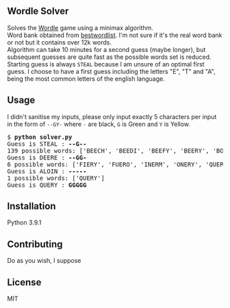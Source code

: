 ## Wordle Solver

Solves the [Wordle](https://www.powerlanguage.co.uk/wordle/) game using a minimax algorithm.  
Word bank obtained from [bestwordlist](https://www.bestwordlist.com/5letterwords.htm). I'm not sure if it's the real word bank or not but it contains over 12k words.  
Algorithm can take 10 minutes for a second guess (maybe longer), but subsequent guesses are quite fast as the possible words set is reduced.  
Starting guess is always `STEAL` because I am unsure of an optimal first guess. I choose to have a first guess including the letters "E", "T" and "A", being the most common letters of the english language.

## Usage

I didn't sanitise my inputs, please only input exactly 5 characters per input in the form of `--GY-` where `-` are black, `G` is Green and `Y` is Yellow. 

<pre>
$ <b>python solver.py</b>
Guess is STEAL : <b>--G--</b>
139 possible words: ['BEECH', 'BEEDI', 'BEEFY', 'BEERY', 'BOEUF', 'BREDE', 'BREED', 'BREEM', 'BREER', 'BREID', 'BREME', 'BRERE', 'BREVE', 'CHECK', 'CHEEK', 'CHEEP', 'CHEER', 'CHEMO', 'CHERE', 'CHEVY', 'CHEWY', 'CREDO', 'CREED', 'CREEK', 'CREEP', 'CREME', 'CREPE', 'CREPY', 'CREWE', 'DEEDY', 'DEERE', 'DEEVE', 'DIENE', 'DRECK', 'DREED', 'DRERE', 'DWEEB', 'EMEER', 'EMEND', 'EMERY', 'ENEMY', 'EVERY', 'EXEEM', 'EXEME', 'FEEZE', 'FIEND', 'FIERE', 'FIERY', 'FOEHN', 'FREED', 'FREER', 'FREMD', 'FREON', 'FRERE', 'FUERO', 'GEEKY', 'GREBE', 'GRECE', 'GREED', 'GREEK', 'GREEN', 'GREGE', 'GREGO', 'GREIN', 'GRENZ', 'GREVE', 'HEEDY', 'HEEZE', 'INERM', 'KEECH', 'KEENO', 'KEEVE', 'KIEVE', 'KNEED', 'KREEP', 'KRENG', 'KREWE', 'MIEVE', 'MNEME', 'NEEDY', 'NEEMB', 'NEEZE', 'NIECE', 'NIEVE', 'ODEON', 'ODEUM', 'ONERY', 'OPEPE', 'OXEYE', 'OZEKI', 'PEECE', 'PEEOY', 'PEEPE', 'PEERY', 'PEEVE', 'PHEER', 'PHENE', 'PHEON', 'PIECE', 'PIEND', 'PIEZO', 'PREDY', 'PREED', 'PREEN', 'PREIF', 'PREMY', 'PREOP', 'PREVE', 'PREXY', 'QUEEN', 'QUEER', 'QUEME', 'QUERN', 'QUERY', 'QUEUE', 'QUEYN', 'REECH', 'REEDE', 'REEDY', 'REEFY', 'REEKY', 'REEVE', 'RHEME', 'RHEUM', 'RIEVE', 'UPEND', 'UREDO', 'UREIC', 'VEERY', 'VIEWY', 'WEEDY', 'WEEKE', 'WEENY', 'WEEPY', 'WHEEN', 'WHEEP', 'WHERE', 'WRECK', 'YFERE']
Guess is DEERE : <b>--GG-</b>
6 possible words: ['FIERY', 'FUERO', 'INERM', 'ONERY', 'QUERN', 'QUERY']
Guess is ALOIN : <b>-----</b>
1 possible words: ['QUERY']
Guess is QUERY : <b>GGGGG</b>
</pre>
## Installation

Python 3.9.1

## Contributing

Do as you wish, I suppose

## License

MIT